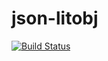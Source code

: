 # json-litobj
[![Build Status](https://travis-ci.org/jonathankochems/json-litobj.svg)](https://travis-ci.org/jonathankochems/json-litobj)